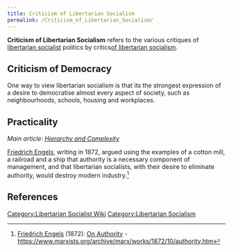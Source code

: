 ```yaml
---
title: Criticism of Libertarian Socialism
permalink: /Criticism_of_Libertarian_Socialism/
---
```


**Criticism of Libertarian Socialism** refers to the various critiques
of [libertarian socialist](Libertarian_Socialism.md "wikilink") politics by
critics[of libertarian
socialism](List_of_Critics_of_Libertarian_Socialism.md "wikilink").

## Criticism of Democracy

One way to view libertarian socialism is that its the strongest
expression of a desire to democratise almost every aspect of society,
such as neighbourhoods, schools, housing and workplaces.

## Practicality

*Main article: [Hierarchy and
Complexity](Hierarchy_and_Complexity.md "wikilink")*

[Friedrich Engels](Friedrich_Engels.md "wikilink"), writing in 1872, argued
using the examples of a cotton mill, a railroad and a ship that
authority is a necessary component of management, and that libertarian
socialists, with their desire to eliminate authority, would destroy
modern industry.[^1]

## References

<references />

[Category:Libertarian Socialist
Wiki](Category:Libertarian_Socialist_Wiki.md "wikilink")
[Category:Libertarian
Socialism](Category:Libertarian_Socialism.md "wikilink")

[^1]: [Friedrich Engels](Friedrich_Engels.md "wikilink") (1872): [On
    Authority](On_Authority_(Engels).md "wikilink") -
    <https://www.marxists.org/archive/marx/works/1872/10/authority.htm>